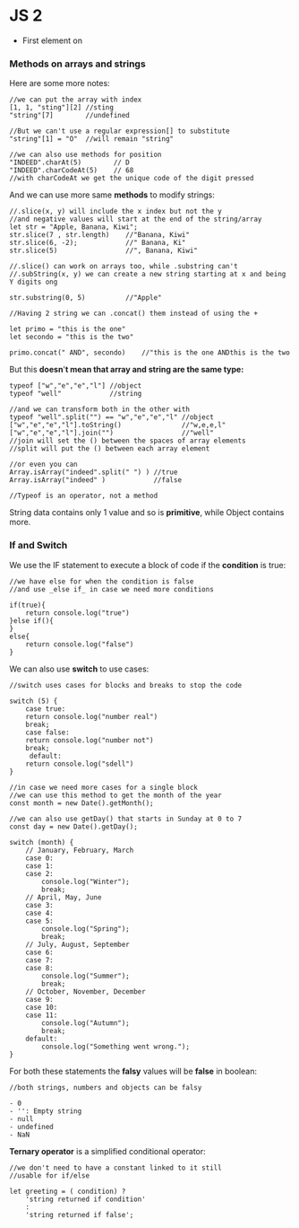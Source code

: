 # JS 2

* First element on

### Methods on arrays and strings

Here are some more notes:

```
//we can put the array with index
[1, 1, "sting"][2] //sting
"string"[7]        //undefined

//But we can't use a regular expression[] to substitute
"string"[1] = "O"  //will remain "string"

//we can also use methods for position
"INDEED".charAt(5)        // D
"INDEED".charCodeAt(5)    // 68
//with charCodeAt we get the unique code of the digit pressed 
```

And we can use more same **methods** to modify strings:

```
//.slice(x, y) will include the x index but not the y
//and negative values will start at the end of the string/array
let str = "Apple, Banana, Kiwi";
str.slice(7 , str.length)    //"Banana, Kiwi"
str.slice(6, -2);            //" Banana, Ki"
str.slice(5)                 //", Banana, Kiwi"

//.slice() can work on arrays too, while .substring can't
//.subString(x, y) we can create a new string starting at x and being Y digits ong

str.substring(0, 5)          //"Apple"

//Having 2 string we can .concat() them instead of using the + 

let primo = "this is the one"
let secondo = "this is the two"

primo.concat(" AND", secondo)    //"this is the one ANDthis is the two
```

But this **doesn**'**t mean that array and string are the same type:**

```
typeof ["w","e","e","l"] //object
typeof "well"            //string

//and we can transform both in the other with
typeof "well".split("") == "w","e","e","l" //object
["w","e","e","l"].toString()               //"w,e,e,l"
["w","e","e","l"].join("")                 //"well"
//join will set the () between the spaces of array elements
//split will put the () between each array element

//or even you can
Array.isArray("indeed".split(" ") ) //true
Array.isArray("indeed" )            //false

//Typeof is an operator, not a method 
```

String data contains only 1 value and so is **primitive**, while Object contains more.

### If and Switch

We use the IF statement to execute a block of code if the **condition** is true:

```
//we have else for when the condition is false
//and use _else if_ in case we need more conditions 

if(true){
    return console.log("true")
}else if(){
}
else{
    return console.log("false")
}

```

We can also use **switch** to use cases:

```
//switch uses cases for blocks and breaks to stop the code

switch (5) {
    case true:
	return console.log("number real")
	break;
    case false:
	return console.log("number not")
	break;
     default:
	return console.log("sdell")
}

//in case we need more cases for a single block
//we can use this method to get the month of the year
const month = new Date().getMonth();

//we can also use getDay() that starts in Sunday at 0 to 7
const day = new Date().getDay();

switch (month) {
	// January, February, March
	case 0:
	case 1:
	case 2:
		console.log("Winter");
		break;
	// April, May, June
	case 3:
	case 4:
	case 5:
		console.log("Spring");
		break;
	// July, August, September
	case 6:
	case 7:
	case 8:
		console.log("Summer");
		break;
	// October, November, December
	case 9:
	case 10:
	case 11:
		console.log("Autumn");
		break;
	default:
		console.log("Something went wrong.");
}
```

For both these statements the **falsy** values will be **false** in boolean:

```
//both strings, numbers and objects can be falsy 

- 0
- '': Empty string
- null
- undefined
- NaN

```

**Ternary operator** is a simplified conditional operator:

```
//we don't need to have a constant linked to it still
//usable for if/else

let greeting = ( condition) ? 
	'string returned if condition' 
	: 
	'string returned if false';

```
